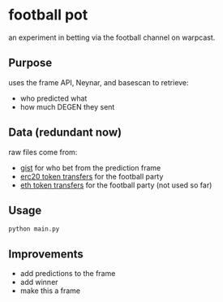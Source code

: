 # football pot

an experiment in betting via the football channel on warpcast. 

## Purpose

uses the frame API, Neynar, and basescan to retrieve:

- who predicted what
- how much DEGEN they sent

## Data (redundant now)

raw files come from:

- [gist](https://gist.github.com/joshuamiller/f64969760aad0e1365e76867f1295ac4) for who bet from the prediction frame
- [erc20 token transfers](https://basescan.org/exportData?type=addresstokentxns&a=0x917cD75e2009E6193eEc3b23Cc89cF0cd59a28Ed) for the football party
- [eth token transfers](https://basescan.org/address/0x917cD75e2009E6193eEc3b23Cc89cF0cd59a28Ed) for the football party (not used so far)

## Usage

`python main.py`

## Improvements

- add predictions to the frame
- add winner
- make this a frame